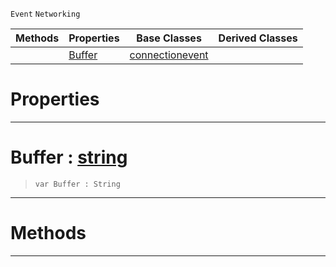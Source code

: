  `Event` `Networking`



|Methods|Properties|Base Classes|Derived Classes|
|---|---|---|---|
| |[ Buffer](https://plasmaengine.github.io/PlasmaDocs/Plasma1/C++/code_reference/class_reference/receiveddataevent.md#buffer-plasma-engine-docum)|[connectionevent](https://plasmaengine.github.io/PlasmaDocs/Plasma1/C++/code_reference/class_reference/connectionevent.md)| |


 #  Properties


---  
 #  Buffer : [string](https://plasmaengine.github.io/PlasmaDocs/Plasma1/C++/code_reference/lightning_base_types/string.md)

> 
> ``` lang=cpp, name=Lightning
> var Buffer : String


---  
 #  Methods


---  
 

 